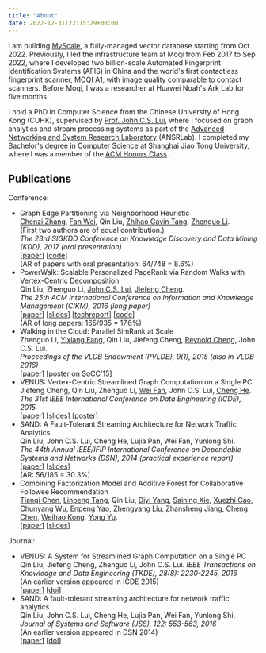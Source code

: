 ```yaml
---
title: "About"
date: 2022-12-31T22:15:29+08:00
---
```


I am building [MyScale](https://myscale.com), a fully-managed vector database starting from Oct 2022.  Previously, I led the infrastructure team at Moqi from Feb 2017 to Sep 2022, where I developed two billion-scale Automated Fingerprint Identification Systems (AFIS) in China and the world's first contactless fingerprint scanner, MOQI A1, with image quality comparable to contact scanners. Before Moqi, I was a researcher at Huawei Noah's Ark Lab for five months.

I hold a PhD in Computer Science from the Chinese University of Hong Kong (CUHK), supervised by [Prof. John C.S. Lui](https://www.cse.cuhk.edu.hk/~cslui/), where I focused on graph analytics and stream processing systems as part of the [Advanced Networking and System Research Laboratory](http://ansrlab.cse.cuhk.edu.hk/) (ANSRLab). I completed my Bachelor's degree in Computer Science at Shanghai Jiao Tong University, where I was a member of the [ACM Honors Class](https://acm.sjtu.edu.cn/home).

## Publications

Conference:

- Graph Edge Partitioning via Neighborhood Heuristic  
  [Chenzi Zhang](https://scholar.google.com.hk/citations?user=vdwUDiIAAAAJ&hl=en), [Fan Wei](https://sites.google.com/view/fan-wei/home), Qin Liu, [Zhihao Gavin Tang](http://zhihaotang.com/), [Zhenguo Li](https://www.ee.columbia.edu/~zgli/).  
  (First two authors are of equal contribution.)  
  *The 23rd SIGKDD Conference on Knowledge Discovery and Data Mining (KDD), 2017 (oral presentation)*  
  [[paper](/publication/kdd2017.pdf)] [[code](https://github.com/ansrlab/edgepart)]  
  (AR of papers with oral presentation: 64/748 = 8.6%) 
- PowerWalk: Scalable Personalized PageRank via Random Walks with Vertex-Centric Decomposition  
  Qin Liu, Zhenguo Li, [John C.S. Lui](http://www.cse.cuhk.edu.hk/~cslui/), [Jiefeng Cheng](https://scholar.google.com.hk/citations?user=GKHIanEAAAAJ&hl=en).  
  *The 25th ACM International Conference on Information and Knowledge Management (CIKM), 2016 (long paper)*  
  [[paper](/publication/cikm2016.pdf)] [[slides](/publication/cikm2016-slides.pptx)] [[techreport](/publication/cikm2016-techreport.pdf)] [[code](https://github.com/lqhl/PowerWalk)]  
  (AR of long papers: 165/935 = 17.6%) 
- Walking in the Cloud: Parallel SimRank at Scale  
  Zhenguo Li, [Yixiang Fang](https://fangyixiang.github.io/), Qin Liu, Jiefeng Cheng, [Reynold Cheng](https://i.cs.hku.hk/~ckcheng/), John C.S. Lui.  
  *Proceedings of the VLDB Endowment (PVLDB), 9(1), 2015 (also in VLDB 2016)*  
  [[paper](/publication/vldb2015.pdf)] [[poster on SoCC'15](/publication/socc2015-poster.pdf)]
- VENUS: Vertex-Centric Streamlined Graph Computation on a Single PC  
  Jiefeng Cheng, Qin Liu, Zhenguo Li, [Wei Fan](https://scholar.google.com/citations?user=QvAC0OEAAAAJ&hl=en), John C.S. Lui, [Cheng He](https://scholar.google.com/citations?user=WEc2ew8AAAAJ&hl=zh-CN).  
  *The 31st IEEE International Conference on Data Engineering (ICDE), 2015*  
  [[paper](/publication/icde2015.pdf)] [[slides](/publication/icde2015-slides.pptx)] [[poster](/publication/icde2015-poster.pdf)]  
- SAND: A Fault-Tolerant Streaming Architecture for Network Traffic Analytics  
  Qin Liu, John C.S. Lui, Cheng He, Lujia Pan, Wei Fan, Yunlong Shi.  
  *The 44th Annual IEEE/IFIP International Conference on Dependable Systems and Networks (DSN), 2014 (practical experience report)*  
  [[paper](/publication/dsn2014.pdf)] [[slides](/publication/dsn2014-slides.pdf)]  
  (AR: 56/185 = 30.3%) 
- Combining Factorization Model and Additive Forest for Collaborative Followee Recommendation  
  [Tianqi Chen](https://tqchen.com/), [Linpeng Tang](https://chtlp.github.io/), Qin Liu, [Diyi Yang](https://cs.stanford.edu/~diyiy/), [Saining Xie](http://vcl.ucsd.edu/~sxie/), [Xuezhi Cao](https://scholar.google.com.hk/citations?user=lqXw00MAAAAJ&hl=en), [Chunyang Wu](https://scholar.google.com/citations?user=9d--jY0AAAAJ&hl=en), [Enpeng Yao](http://www.yepyao.com/), [Zhengyang Liu](https://lozycs.github.io/), Zhansheng Jiang, [Cheng Chen](https://scholar.google.com/citations?user=MB4a3dgAAAAJ&hl=en), [Weihao Kong](https://weihaokong.github.io/), [Yong Yu](http://apex.sjtu.edu.cn/members/yyu).  
  [[paper](/publication/kddcup2012.pdf)] [[slides](/publication/kddcup2012-slides.pdf)]

Journal:

- VENUS: A System for Streamlined Graph Computation on a Single PC  
  Qin Liu, Jiefeng Cheng, Zhenguo Li, John C.S. Lui.
  *IEEE Transactions on Knowledge and Data Engineering (TKDE), 28(8): 2230-2245, 2016*  
  (An earlier version appeared in ICDE 2015)  
  [[paper](/publication/tkde2015.pdf)] [[doi](http://dx.doi.org/10.1109/TKDE.2015.2502938)]
- SAND: A fault-tolerant streaming architecture for network traffic analytics  
  Qin Liu, John C.S. Lui, Cheng He, Lujia Pan, Wei Fan, Yunlong Shi.  
  *Journal of Systems and Software (JSS), 122: 553-563, 2016*  
  (An earlier version appeared in DSN 2014)  
  [[paper](/publication/jss2015.pdf)] [[doi](http://dx.doi.org/10.1016/j.jss.2015.07.049)]
